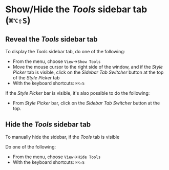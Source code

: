 # Show/Hide the _Tools_ sidebar tab (`⌘⌥⇧S`)

## Reveal the _Tools_ sidebar tab

To display the _Tools_ sidebar tab, do one of the following:

- From the menu, choose `View`→`Show Tools`
- Move the mouse cursor to the right side of the window, and if the _Style Picker_ tab is visible, click on the _Sidebar Tab Switcher_ button at the top of the _Style Picker_ tab
- With the keyboard shortcuts: `⌘⌥⇧S`

If the _Style Picker_ bar is visible, it's also possible to do the following:

- From _Style Picker_ bar, click on the _Sidebar Tab Switcher_ button at the top.

## Hide the _Tools_ sidebar tab 

To manually hide the sidebar, if the _Tools_ tab is visible

Do one of the following:

- From the menu, choose `View`→`Hide Tools`
- With the keyboard shortcuts: `⌘⌥⇧S`